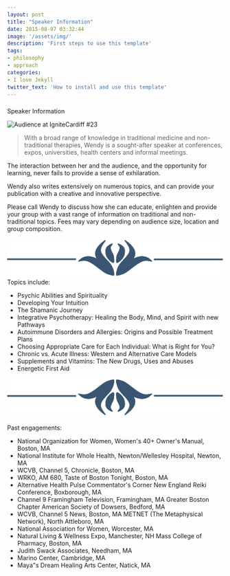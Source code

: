 ```yaml
---
layout: post
title: "Speaker Information"
date: 2015-08-07 03:32:44
image: '/assets/img/'
description: 'First steps to use this template'
tags:
- philosophy
- approach
categories:
- I love Jekyll
twitter_text: 'How to install and use this template'
---
```



###


Speaker Information

 ![Audience at IgniteCardiff #23](https://farm8.staticflickr.com/7739/18170940809_c112377698_b.jpg)

> With a broad range of knowledge in traditional medicine and non-traditional therapies, Wendy is a sought-after speaker at conferences, expos, universities, health centers and informal meetings.

The interaction between her and the audience, and the opportunity for learning, never fails to provide a sense of exhilaration.

Wendy also writes extensively on numerous topics, and can provide your publication with a creative and innovative perspective.

Please call Wendy to discuss how she can educate, enlighten and provide your group with a vast range of information on traditional and non-traditional topics. Fees may vary depending on audience size, location and group composition.

![](img/jumbo1.png)
Topics include:

* Psychic Abilities and Spirituality
* Developing Your Intuition
* The Shamanic Journey
* Integrative Psychotherapy: Healing the Body, Mind, and Spirit with new Pathways
* Autoimmune Disorders and Allergies: Origins and Possible Treatment Plans
* Choosing Appropriate Care for Each Individual: What is Right for You?
* Chronic vs. Acute Illness: Western and Alternative Care Models
* Supplements and Vitamins: The New Drugs, Uses and Abuses
* Energetic First Aid


![](img/jumbo2.png)



Past engagements:

* National Organization for Women, Women's 40+ Owner's Manual, Boston, MA
* National Institute for Whole Health, Newton/Wellesley Hospital, Newton, MA
* WCVB, Channel 5, Chronicle, Boston, MA
* WRKO, AM 680, Taste of Boston Tonight, Boston, MA
* Alternative Health Pulse Commentator's Corner New England Reiki Conference, Boxborough, MA
* Channel 9 Framingham Television, Framingham, MA Greater Boston Chapter American Society of Dowsers, Bedford, MA
* WCVB, Channel 5 News, Boston, MA METNET (The Metaphysical Network), North Attleboro, MA
* National Association for Women, Worcester, MA
* Natural Living & Wellness Expo, Manchester, NH Mass College of Pharmacy, Boston, MA
* Judith Swack Associates, Needham, MA
* Marino Center, Cambridge, MA
* Maya"s Dream Healing Arts Center, Natick, MA